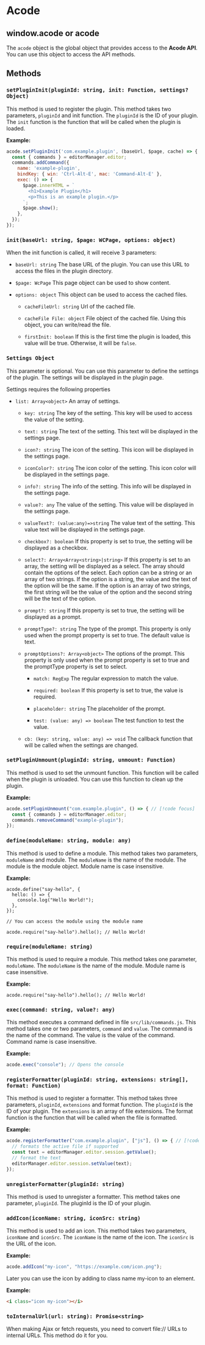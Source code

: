 # Acode

## window.acode or acode

The `acode` object is the global object that provides access to the **Acode API**. You can use this object to access the API methods.

## Methods

### `setPluginInit(pluginId: string, init: Function, settings? Object)`

This method is used to register the plugin. This method takes two parameters, `pluginId` and init function. The `pluginId` is the ID of your plugin. The `init` function is the function that will be called when the plugin is loaded.

**Example:**

```js
acode.setPluginInit('com.example.plugin', (baseUrl, $page, cache) => { // [!code focus]
  const { commands } = editorManager.editor;
  commands.addCommand({
    name: 'example-plugin',
    bindKey: { win: 'Ctrl-Alt-E', mac: 'Command-Alt-E' },
    exec: () => {
      $page.innerHTML = `
        <h1>Example Plugin</h1>
        <p>This is an example plugin.</p>
      `;
      $page.show();
    },
  });
});
```

### `init(baseUrl: string, $page: WCPage, options: object)`

When the init function is called, it will receive 3 parameters:

* `baseUrl: string` The base URL of the plugin. You can use this URL to access the files in the plugin directory.

* `$page: WcPage` This page object can be used to show content.

* `options: object` This object can be used to access the cached files.

   * `cacheFileUrl: string` Url of the cached file.

   * `cacheFile File: object` File object of the cached file. Using this object, you can write/read the file.
   * `firstInit: boolean` If this is the first time the plugin is loaded, this value will be true. Otherwise, it will be `false`.

### `Settings Object`

This parameter is optional. You can use this parameter to define the settings of the plugin. The settings will be displayed in the plugin page.

Settings requires the following properties

* `list: Array<object>` An array of settings.

   * `key: string` The key of the setting. This key will be used to access the value of the setting.

   * `text: string` The text of the setting. This text will be displayed in the settings page.

   * `icon?: string` The icon of the setting. This icon will be displayed in the settings page.

   * `iconColor?: string` The icon color of the setting. This icon color will be displayed in the settings page.

   * `info?: string` The info of the setting. This info will be displayed in the settings page.

   * `value?: any` The value of the setting. This value will be displayed in the settings page.

   * `valueText?: (value:any)=>string` The value text of the setting. This value text will be displayed in the settings page.

   * `checkbox?: boolean` If this property is set to true, the setting will be displayed as a checkbox.

   * `select?: Array<Array<string>|string>` If this property is set to an array, the setting will be displayed as a select. The array should contain the options of the select. Each option can be a string or an array of two strings. If the option is a string, the value and the text of the option will be the same. If the option is an array of two strings, the first string will be the value of the option and the second string will be the text of the option.

   * `prompt?: string` If this property is set to true, the setting will be displayed as a prompt.

   * `promptType?: string` The type of the prompt. This property is only used when the prompt property is set to true. The default value is text.

   * `promptOptions?: Array<object>` The options of the prompt. This property is only used when the prompt property is set to true and the promptType property is set to select.

     * `match: RegExp` The regular expression to match the value.

     * `required: boolean` If this property is set to true, the value is required.

     * `placeholder: string` The placeholder of the prompt.

     * `test: (value: any) => boolean` The test function to test the value.

   * `cb: (key: string, value: any) => void` The callback function that will be called when the settings are changed.


### `setPluginUnmount(pluginId: string, unmount: Function)`

This method is used to set the unmount function. This function will be called when the plugin is unloaded. You can use this function to clean up the plugin.

**Example:**

```js
acode.setPluginUnmount("com.example.plugin", () => { // [!code focus]
  const { commands } = editorManager.editor;
  commands.removeCommand("example-plugin");
});
```

### `define(moduleName: string, module: any)`

This method is used to define a module. This method takes two parameters, `moduleName` and module. The `moduleName` is the name of the module. The module is the module object. Module name is case insensitive.

**Example:**

```js{1-5}
acode.define("say-hello", {
  hello: () => {
    console.log("Hello World!");
  },
});

// You can access the module using the module name

acode.require("say-hello").hello(); // Hello World!
```

### `require(moduleName: string)`

This method is used to require a module. This method takes one parameter, `moduleName`. The `moduleName` is the name of the module. Module name is case insensitive.

**Example:**

```js{1}
acode.require("say-hello").hello(); // Hello World!
```

### `exec(command: string, value?: any)`

This method executes a command defined in file `src/lib/commands.js`. This method takes one or two parameters, `command` and `value`. The command is the name of the command. The value is the value of the command. Command name is case insensitive.

**Example:**

```js
acode.exec("console"); // Opens the console
```

### `registerFormatter(pluginId: string, extensions: string[], format: Function)`

This method is used to register a formatter. This method takes three parameters, `pluginId`, `extensions` and format function. The `pluginId` is the ID of your plugin. The `extensions` is an array of file extensions. The format function is the function that will be called when the file is formatted.

**Example:**

```js
acode.registerFormatter("com.example.plugin", ["js"], () => { // [!code focus]
  // formats the active file if supported
  const text = editorManager.editor.session.getValue();
  // format the text
  editorManager.editor.session.setValue(text);
});
```

### `unregisterFormatter(pluginId: string)`

This method is used to unregister a formatter. This method takes one parameter, `pluginId`. The pluginId is the ID of your plugin.

### `addIcon(iconName: string, iconSrc: string)`

This method is used to add an icon. This method takes two parameters, `iconName` and `iconSrc`. The `iconName` is the name of the icon. The `iconSrc` is the URL of the icon.

**Example:**

```js
acode.addIcon("my-icon", "https://example.com/icon.png");
```

Later you can use the icon by adding to class name my-icon to an element.

**Example:**

```html
<i class="icon my-icon"></i>
```

### `toInternalUrl(url: string): Promise<string>`

When making Ajax or fetch requests, you need to convert file:// URLs to internal URLs. This method do it for you.